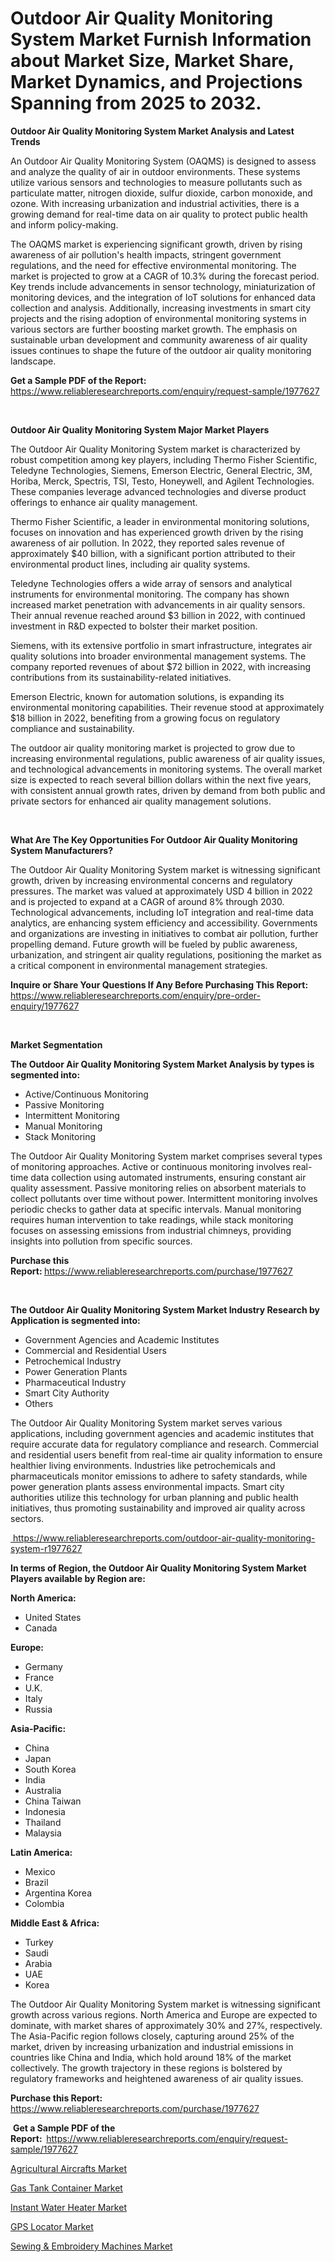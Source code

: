 <p><h1>Outdoor Air Quality Monitoring System Market Furnish Information about Market Size, Market Share, Market Dynamics, and Projections Spanning from 2025 to 2032.</h1></p><p><strong>Outdoor Air Quality Monitoring System Market Analysis and Latest Trends</strong></p>
<p><p>An Outdoor Air Quality Monitoring System (OAQMS) is designed to assess and analyze the quality of air in outdoor environments. These systems utilize various sensors and technologies to measure pollutants such as particulate matter, nitrogen dioxide, sulfur dioxide, carbon monoxide, and ozone. With increasing urbanization and industrial activities, there is a growing demand for real-time data on air quality to protect public health and inform policy-making.</p><p>The OAQMS market is experiencing significant growth, driven by rising awareness of air pollution's health impacts, stringent government regulations, and the need for effective environmental monitoring. The market is projected to grow at a CAGR of 10.3% during the forecast period. Key trends include advancements in sensor technology, miniaturization of monitoring devices, and the integration of IoT solutions for enhanced data collection and analysis. Additionally, increasing investments in smart city projects and the rising adoption of environmental monitoring systems in various sectors are further boosting market growth. The emphasis on sustainable urban development and community awareness of air quality issues continues to shape the future of the outdoor air quality monitoring landscape.</p></p>
<p><strong>Get a Sample PDF of the Report:&nbsp;</strong> <a href="https://www.reliableresearchreports.com/enquiry/request-sample/1977627?utm_campaign=102&utm_medium=2&utm_source=Github&utm_content=ia&utm_term=10042025&utm_id=outdoor-air-quality-monitoring-system">https://www.reliableresearchreports.com/enquiry/request-sample/1977627</a></p>
<p>&nbsp;</p>
<p><strong>Outdoor Air Quality Monitoring System Major Market Players</strong></p>
<p><p>The Outdoor Air Quality Monitoring System market is characterized by robust competition among key players, including Thermo Fisher Scientific, Teledyne Technologies, Siemens, Emerson Electric, General Electric, 3M, Horiba, Merck, Spectris, TSI, Testo, Honeywell, and Agilent Technologies. These companies leverage advanced technologies and diverse product offerings to enhance air quality management.</p><p>Thermo Fisher Scientific, a leader in environmental monitoring solutions, focuses on innovation and has experienced growth driven by the rising awareness of air pollution. In 2022, they reported sales revenue of approximately $40 billion, with a significant portion attributed to their environmental product lines, including air quality systems.</p><p>Teledyne Technologies offers a wide array of sensors and analytical instruments for environmental monitoring. The company has shown increased market penetration with advancements in air quality sensors. Their annual revenue reached around $3 billion in 2022, with continued investment in R&D expected to bolster their market position.</p><p>Siemens, with its extensive portfolio in smart infrastructure, integrates air quality solutions into broader environmental management systems. The company reported revenues of about $72 billion in 2022, with increasing contributions from its sustainability-related initiatives.</p><p>Emerson Electric, known for automation solutions, is expanding its environmental monitoring capabilities. Their revenue stood at approximately $18 billion in 2022, benefiting from a growing focus on regulatory compliance and sustainability.</p><p>The outdoor air quality monitoring market is projected to grow due to increasing environmental regulations, public awareness of air quality issues, and technological advancements in monitoring systems. The overall market size is expected to reach several billion dollars within the next five years, with consistent annual growth rates, driven by demand from both public and private sectors for enhanced air quality management solutions.</p></p>
<p>&nbsp;</p>
<p><strong>What Are The Key Opportunities For Outdoor Air Quality Monitoring System Manufacturers?</strong></p>
<p><p>The Outdoor Air Quality Monitoring System market is witnessing significant growth, driven by increasing environmental concerns and regulatory pressures. The market was valued at approximately USD 4 billion in 2022 and is projected to expand at a CAGR of around 8% through 2030. Technological advancements, including IoT integration and real-time data analytics, are enhancing system efficiency and accessibility. Governments and organizations are investing in initiatives to combat air pollution, further propelling demand. Future growth will be fueled by public awareness, urbanization, and stringent air quality regulations, positioning the market as a critical component in environmental management strategies.</p></p>
<p><strong>Inquire or Share Your Questions If Any Before Purchasing This Report:</strong> <a href="https://www.reliableresearchreports.com/enquiry/pre-order-enquiry/1977627?utm_campaign=102&utm_medium=2&utm_source=Github&utm_content=ia&utm_term=10042025&utm_id=outdoor-air-quality-monitoring-system">https://www.reliableresearchreports.com/enquiry/pre-order-enquiry/1977627</a></p>
<p>&nbsp;</p>
<p><strong>Market Segmentation</strong></p>
<p><strong>The Outdoor Air Quality Monitoring System Market Analysis by types is segmented into:</strong></p>
<p><ul><li>Active/Continuous Monitoring</li><li>Passive Monitoring</li><li>Intermittent Monitoring</li><li>Manual Monitoring</li><li>Stack Monitoring</li></ul></p>
<p><p>The Outdoor Air Quality Monitoring System market comprises several types of monitoring approaches. Active or continuous monitoring involves real-time data collection using automated instruments, ensuring constant air quality assessment. Passive monitoring relies on absorbent materials to collect pollutants over time without power. Intermittent monitoring involves periodic checks to gather data at specific intervals. Manual monitoring requires human intervention to take readings, while stack monitoring focuses on assessing emissions from industrial chimneys, providing insights into pollution from specific sources.</p></p>
<p><strong>Purchase this Report:&nbsp;</strong><a href="https://www.reliableresearchreports.com/purchase/1977627?utm_campaign=102&utm_medium=2&utm_source=Github&utm_content=ia&utm_term=10042025&utm_id=outdoor-air-quality-monitoring-system">https://www.reliableresearchreports.com/purchase/1977627</a></p>
<p>&nbsp;</p>
<p><strong>The Outdoor Air Quality Monitoring System Market Industry Research by Application is segmented into:</strong></p>
<p><ul><li>Government Agencies and Academic Institutes</li><li>Commercial and Residential Users</li><li>Petrochemical Industry</li><li>Power Generation Plants</li><li>Pharmaceutical Industry</li><li>Smart City Authority</li><li>Others</li></ul></p>
<p><p>The Outdoor Air Quality Monitoring System market serves various applications, including government agencies and academic institutes that require accurate data for regulatory compliance and research. Commercial and residential users benefit from real-time air quality information to ensure healthier living environments. Industries like petrochemicals and pharmaceuticals monitor emissions to adhere to safety standards, while power generation plants assess environmental impacts. Smart city authorities utilize this technology for urban planning and public health initiatives, thus promoting sustainability and improved air quality across sectors.</p></p>
<p><a href="https://www.reliableresearchreports.com/outdoor-air-quality-monitoring-system-r1977627?utm_campaign=102&utm_medium=2&utm_source=Github&utm_content=ia&utm_term=10042025&utm_id=outdoor-air-quality-monitoring-system">&nbsp;https://www.reliableresearchreports.com/outdoor-air-quality-monitoring-system-r1977627</a></p>
<p><strong>In terms of Region, the Outdoor Air Quality Monitoring System Market Players available by Region are:</strong></p>
<p>
    <p> <strong> North America: </strong>
        <ul>
            <li>United States</li>
            <li>Canada</li>
        </ul>
        </p> 
    <p> <strong> Europe: </strong>
        <ul>
            <li>Germany</li>
            <li>France</li>
            <li>U.K.</li>
            <li>Italy</li>
            <li>Russia</li>
        </ul>
        </p> 
    <p> <strong> Asia-Pacific: </strong>
        <ul>
            <li>China</li>
            <li>Japan</li>
            <li>South Korea</li>
            <li>India</li>
            <li>Australia</li>
            <li>China Taiwan</li>
            <li>Indonesia</li>
            <li>Thailand</li>
            <li>Malaysia</li>
        </ul>
        </p> 
    <p> <strong> Latin America: </strong>
        <ul>
            <li>Mexico</li>
            <li>Brazil</li>
            <li>Argentina Korea</li>
            <li>Colombia</li>
        </ul>
        </p> 
    <p> <strong> Middle East & Africa: </strong>
        <ul>
            <li>Turkey</li>
            <li>Saudi</li>
            <li>Arabia</li>
            <li>UAE</li>
            <li>Korea</li>
        </ul>
    </p>
    </p>
<p><p>The Outdoor Air Quality Monitoring System market is witnessing significant growth across various regions. North America and Europe are expected to dominate, with market shares of approximately 30% and 27%, respectively. The Asia-Pacific region follows closely, capturing around 25% of the market, driven by increasing urbanization and industrial emissions in countries like China and India, which hold around 18% of the market collectively. The growth trajectory in these regions is bolstered by regulatory frameworks and heightened awareness of air quality issues.</p></p>
<p><strong>Purchase this Report: </strong><a href="https://www.reliableresearchreports.com/purchase/1977627?utm_campaign=102&utm_medium=2&utm_source=Github&utm_content=ia&utm_term=10042025&utm_id=outdoor-air-quality-monitoring-system">https://www.reliableresearchreports.com/purchase/1977627</a></p>
<p>&nbsp;<strong>Get a Sample PDF of the Report:&nbsp;&nbsp;</strong><a href="https://www.reliableresearchreports.com/enquiry/request-sample/1977627?utm_campaign=102&utm_medium=2&utm_source=Github&utm_content=ia&utm_term=10042025&utm_id=outdoor-air-quality-monitoring-system">https://www.reliableresearchreports.com/enquiry/request-sample/1977627</a></p>
<p><strong></strong></p>
<p><p><a href="https://github.com/xanaanenkaly/Market-Research-Report-List-1/blob/main/agricultural-aircrafts-market.md?utm_campaign=102&utm_medium=2&utm_source=Github&utm_content=ia&utm_term=10042025&utm_id=outdoor-air-quality-monitoring-system">Agricultural Aircrafts Market</a></p><p><a href="https://github.com/arvelm4nthig/Market-Research-Report-List-1/blob/main/gas-tank-container-market.md?utm_campaign=102&utm_medium=2&utm_source=Github&utm_content=ia&utm_term=10042025&utm_id=outdoor-air-quality-monitoring-system">Gas Tank Container Market</a></p><p><a href="https://github.com/HobertDavis43/Market-Research-Report-List-2/blob/main/instant-water-heater-market.md?utm_campaign=102&utm_medium=2&utm_source=Github&utm_content=ia&utm_term=10042025&utm_id=outdoor-air-quality-monitoring-system">Instant Water Heater Market</a></p><p><a href="https://github.com/jaquelynhasenaue8/Market-Research-Report-List-1/blob/main/gps-locator-market.md?utm_campaign=102&utm_medium=2&utm_source=Github&utm_content=ia&utm_term=10042025&utm_id=outdoor-air-quality-monitoring-system">GPS Locator Market</a></p><p><a href="https://github.com/AlisaRowe24/Market-Research-Report-List-2/blob/main/sewing-embroidery-machines-market.md?utm_campaign=102&utm_medium=2&utm_source=Github&utm_content=ia&utm_term=10042025&utm_id=outdoor-air-quality-monitoring-system">Sewing & Embroidery Machines Market</a></p></p>